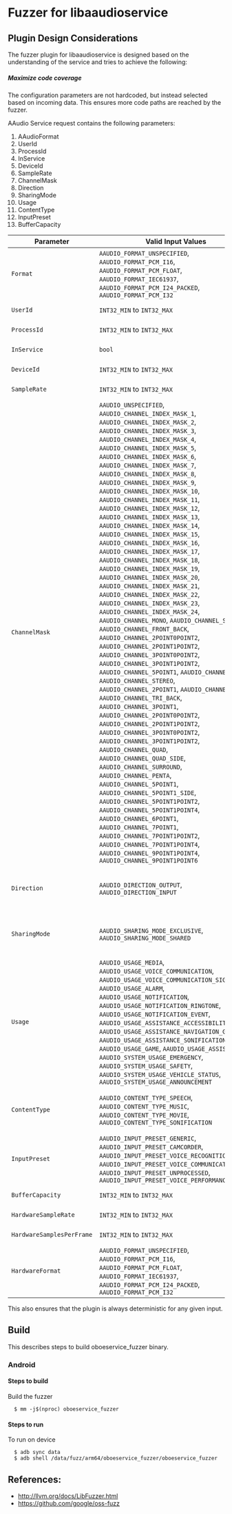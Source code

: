 # Fuzzer for libaaudioservice

## Plugin Design Considerations
The fuzzer plugin for libaaudioservice is designed based on the
understanding of the service and tries to achieve the following:

##### Maximize code coverage
The configuration parameters are not hardcoded, but instead selected based on
incoming data. This ensures more code paths are reached by the fuzzer.

AAudio Service request contains the following parameters:
1. AAudioFormat
2. UserId
3. ProcessId
4. InService
5. DeviceId
6. SampleRate
7. ChannelMask
8. Direction
9. SharingMode
10. Usage
11. ContentType
12. InputPreset
13. BufferCapacity

| Parameter                 | Valid Input Values| Configured Value|
|---------------------------|-------------| ----- |
| `Format`                  | `AAUDIO_FORMAT_UNSPECIFIED`, `AAUDIO_FORMAT_PCM_I16`, `AAUDIO_FORMAT_PCM_FLOAT`, `AAUDIO_FORMAT_IEC61937`, `AAUDIO_FORMAT_PCM_I24_PACKED`, `AAUDIO_FORMAT_PCM_I32` | Value chosen from valid values by obtaining index from FuzzedDataProvider |
| `UserId`                  | `INT32_MIN` to `INT32_MAX` | Value obtained from getuid() |
| `ProcessId`               | `INT32_MIN` to `INT32_MAX` | Value obtained from getpid() |
| `InService`               | `bool` | Value obtained from FuzzedDataProvider |
| `DeviceId`                | `INT32_MIN` to `INT32_MAX` | Value obtained from FuzzedDataProvider |
| `SampleRate`              | `INT32_MIN` to `INT32_MAX` | Value obtained from FuzzedDataProvider |
| `ChannelMask`             | `AAUDIO_UNSPECIFIED`, `AAUDIO_CHANNEL_INDEX_MASK_1`, `AAUDIO_CHANNEL_INDEX_MASK_2`, `AAUDIO_CHANNEL_INDEX_MASK_3`, `AAUDIO_CHANNEL_INDEX_MASK_4`, `AAUDIO_CHANNEL_INDEX_MASK_5`, `AAUDIO_CHANNEL_INDEX_MASK_6`, `AAUDIO_CHANNEL_INDEX_MASK_7`, `AAUDIO_CHANNEL_INDEX_MASK_8`, `AAUDIO_CHANNEL_INDEX_MASK_9`, `AAUDIO_CHANNEL_INDEX_MASK_10`, `AAUDIO_CHANNEL_INDEX_MASK_11`, `AAUDIO_CHANNEL_INDEX_MASK_12`, `AAUDIO_CHANNEL_INDEX_MASK_13`, `AAUDIO_CHANNEL_INDEX_MASK_14`, `AAUDIO_CHANNEL_INDEX_MASK_15`, `AAUDIO_CHANNEL_INDEX_MASK_16`, `AAUDIO_CHANNEL_INDEX_MASK_17`, `AAUDIO_CHANNEL_INDEX_MASK_18`, `AAUDIO_CHANNEL_INDEX_MASK_19`, `AAUDIO_CHANNEL_INDEX_MASK_20`, `AAUDIO_CHANNEL_INDEX_MASK_21`, `AAUDIO_CHANNEL_INDEX_MASK_22`, `AAUDIO_CHANNEL_INDEX_MASK_23`, `AAUDIO_CHANNEL_INDEX_MASK_24`, `AAUDIO_CHANNEL_MONO`, `AAUDIO_CHANNEL_STEREO`, `AAUDIO_CHANNEL_FRONT_BACK`, `AAUDIO_CHANNEL_2POINT0POINT2`, `AAUDIO_CHANNEL_2POINT1POINT2`, `AAUDIO_CHANNEL_3POINT0POINT2`, `AAUDIO_CHANNEL_3POINT1POINT2`, `AAUDIO_CHANNEL_5POINT1`, `AAUDIO_CHANNEL_MONO`, `AAUDIO_CHANNEL_STEREO`, `AAUDIO_CHANNEL_2POINT1`, `AAUDIO_CHANNEL_TRI`, `AAUDIO_CHANNEL_TRI_BACK`, `AAUDIO_CHANNEL_3POINT1`, `AAUDIO_CHANNEL_2POINT0POINT2`, `AAUDIO_CHANNEL_2POINT1POINT2`, `AAUDIO_CHANNEL_3POINT0POINT2`, `AAUDIO_CHANNEL_3POINT1POINT2`, `AAUDIO_CHANNEL_QUAD`, `AAUDIO_CHANNEL_QUAD_SIDE`, `AAUDIO_CHANNEL_SURROUND`, `AAUDIO_CHANNEL_PENTA`, `AAUDIO_CHANNEL_5POINT1`, `AAUDIO_CHANNEL_5POINT1_SIDE`, `AAUDIO_CHANNEL_5POINT1POINT2`, `AAUDIO_CHANNEL_5POINT1POINT4`, `AAUDIO_CHANNEL_6POINT1`, `AAUDIO_CHANNEL_7POINT1`, `AAUDIO_CHANNEL_7POINT1POINT2`, `AAUDIO_CHANNEL_7POINT1POINT4`, `AAUDIO_CHANNEL_9POINT1POINT4`, `AAUDIO_CHANNEL_9POINT1POINT6` | Value obtained from FuzzedDataProvider |
| `Direction`               | `AAUDIO_DIRECTION_OUTPUT`, `AAUDIO_DIRECTION_INPUT` | Value chosen from valid values by obtaining index from FuzzedDataProvider |
| `SharingMode`             | `AAUDIO_SHARING_MODE_EXCLUSIVE`, `AAUDIO_SHARING_MODE_SHARED` | Value chosen from valid values by obtaining index from FuzzedDataProvider |
| `Usage`                   | `AAUDIO_USAGE_MEDIA`, `AAUDIO_USAGE_VOICE_COMMUNICATION`, `AAUDIO_USAGE_VOICE_COMMUNICATION_SIGNALLING`, `AAUDIO_USAGE_ALARM`, `AAUDIO_USAGE_NOTIFICATION`, `AAUDIO_USAGE_NOTIFICATION_RINGTONE`, `AAUDIO_USAGE_NOTIFICATION_EVENT`, `AAUDIO_USAGE_ASSISTANCE_ACCESSIBILITY`, `AAUDIO_USAGE_ASSISTANCE_NAVIGATION_GUIDANCE`, `AAUDIO_USAGE_ASSISTANCE_SONIFICATION`, `AAUDIO_USAGE_GAME`, `AAUDIO_USAGE_ASSISTANT`, `AAUDIO_SYSTEM_USAGE_EMERGENCY`, `AAUDIO_SYSTEM_USAGE_SAFETY`, `AAUDIO_SYSTEM_USAGE_VEHICLE_STATUS`, `AAUDIO_SYSTEM_USAGE_ANNOUNCEMENT` | Value chosen from valid values by obtaining index from FuzzedDataProvider |
| `ContentType`             | `AAUDIO_CONTENT_TYPE_SPEECH`, `AAUDIO_CONTENT_TYPE_MUSIC`, `AAUDIO_CONTENT_TYPE_MOVIE`, `AAUDIO_CONTENT_TYPE_SONIFICATION` | Value chosen from valid values by obtaining index from FuzzedDataProvider |
| `InputPreset`             | `AAUDIO_INPUT_PRESET_GENERIC`, `AAUDIO_INPUT_PRESET_CAMCORDER`, `AAUDIO_INPUT_PRESET_VOICE_RECOGNITION`, `AAUDIO_INPUT_PRESET_VOICE_COMMUNICATION`, `AAUDIO_INPUT_PRESET_UNPROCESSED`, `AAUDIO_INPUT_PRESET_VOICE_PERFORMANCE` | Value chosen from valid values by obtaining index from FuzzedDataProvider |
| `BufferCapacity`          | `INT32_MIN` to `INT32_MAX` | Value obtained from FuzzedDataProvider |
| `HardwareSampleRate`      | `INT32_MIN` to `INT32_MAX` | Value obtained from FuzzedDataProvider |
| `HardwareSamplesPerFrame` | `INT32_MIN` to `INT32_MAX` | Value obtained from FuzzedDataProvider |
| `HardwareFormat`          | `AAUDIO_FORMAT_UNSPECIFIED`, `AAUDIO_FORMAT_PCM_I16`, `AAUDIO_FORMAT_PCM_FLOAT`, `AAUDIO_FORMAT_IEC61937`, `AAUDIO_FORMAT_PCM_I24_PACKED`, `AAUDIO_FORMAT_PCM_I32` | Value chosen from valid values by obtaining index from FuzzedDataProvider |

This also ensures that the plugin is always deterministic for any given input.

## Build

This describes steps to build oboeservice_fuzzer binary.

### Android

#### Steps to build
Build the fuzzer
```
  $ mm -j$(nproc) oboeservice_fuzzer
```

#### Steps to run
To run on device
```
  $ adb sync data
  $ adb shell /data/fuzz/arm64/oboeservice_fuzzer/oboeservice_fuzzer
```

## References:
 * http://llvm.org/docs/LibFuzzer.html
 * https://github.com/google/oss-fuzz

